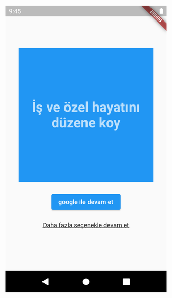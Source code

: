![My Image](https://github.com/yusufKemalPinarci/todoApp/blob/master/Screenshot_20230122_015049.png)

